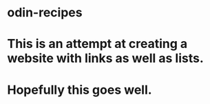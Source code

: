 # odin-recipes
# This is an attempt at creating a website with links as well as lists.
# Hopefully this goes well.